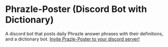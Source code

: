 # Phrazle-Poster (Discord Bot with Dictionary)
A discord bot that posts daily Phrazle answer phrases with their definitions, and a dictionary bot.
[Invite Prazle-Poster to your discord server!](https://discord.com/api/oauth2/authorize?client_id=981060431428866048&permissions=274877979712&scope=bot)






